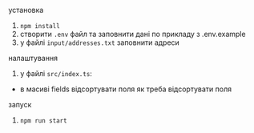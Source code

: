 установка
1. `npm install`
1. створити `.env` файл та заповнити дані по прикладу з .env.example
1. у файлі `input/addresses.txt` заповнити адреси

налаштування 
1. у файлі `src/index.ts`:
- в масиві fields відсортувати поля як треба відсортувати поля

запуск
1. `npm run start`



